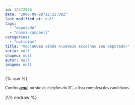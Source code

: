 ```yaml
---
id: 12372946
date: "2006-09-29T12:22:00Z"
last_modified_at: null
tags:
  - "deputado"
  - "naomi-campbell"
categories:
  - "noticias"
title: "Voc\u00ea ainda n\u00e3o escolheu seu deputado?"
sutia: null
chapeu: null
autor: null
imagem: null
---
```

{\% raw %}
<p><P><FONT face=Verdana>Confira <STRONG><EM><A href=\"https://jc3.uol.com.br/especiais/eleicoes2006/2006/07/11/not_38.php\" target=_blank>aqui</A></EM></STRONG>, no site de eleições do JC, a lista completa dos candidatos.</FONT></P> </p>
{\% endraw %}